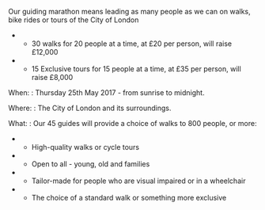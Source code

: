 
   Our guiding marathon means leading as many people as we can on walks, bike rides or tours of the City of London

   * - 30 walks for 20 people at a time, at £20 per person, will raise £12,000
   * - 15 Exclusive tours for 15 people at a time, at £35 per person, will raise £8,000

When:
: Thursday 25th May 2017 - from sunrise to midnight.

Where:
: The City of London and its surroundings.

What:
: Our 45 guides will provide a choice of walks to 800 people, or more:
<!-- bogus -->
* - High-quality walks or cycle tours
* - Open to all - young, old and families
* - Tailor-made for people who are visual impaired or in a wheelchair
* - The choice of a standard walk or something more exclusive

